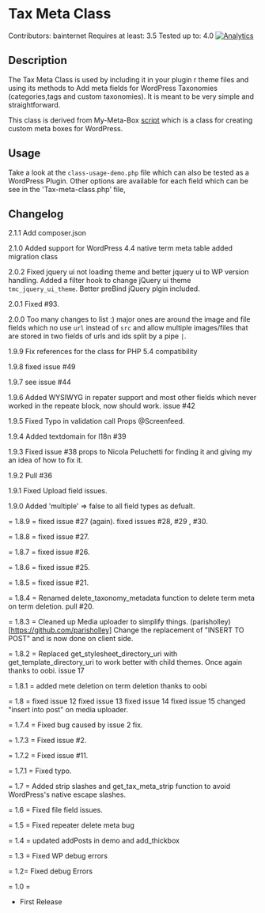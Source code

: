 # Tax Meta Class

Contributors: bainternet
Requires at least: 3.5
Tested up to: 4.0
[![Analytics](https://ga-beacon.appspot.com/UA-50573135-3/tax-meta-class/main)](https://github.com/bainternet/Tax-Meta-Class)

## Description

The Tax Meta Class is used by including it in your plugin r theme files and using its methods to
Add meta fields for WordPress Taxonomies (categories,tags and custom taxonomies). It is meant to be very simple and
straightforward.

This class is derived from My-Meta-Box [script](https://github.com/bainternet/My-Meta-Box) which is
a class for creating custom meta boxes for WordPress.

## Usage

Take a look at the `class-usage-demo.php` file which can also be tested as a WordPress Plugin.
Other options are available for each field which can be see in the 'Tax-meta-class.php' file,

## Changelog

2.1.1
Add composer.json

2.1.0
Added support for WordPress 4.4 native term meta table
added migration class

2.0.2
Fixed jquery ui not loading theme and better jquery ui to WP version handling.
Added a filter hook to change jQuery ui theme `tmc_jquery_ui_theme`.
Better preBind jQuery plgin included.

2.0.1
Fixed #93.

2.0.0
Too many changes to list :)
major ones are around the image and file fields which no use `url` instead of `src` and allow multiple images/files that are stored in two fields of urls and ids split by a pipe `|`.

1.9.9
Fix references for the class for PHP 5.4 compatibility

1.9.8
fixed issue #49

1.9.7
see issue #44

1.9.6
Added WYSIWYG in repater support and most other fields which never worked in the repeate block, now should work. issue #42

1.9.5
Fixed Typo in validation call Props @Screenfeed.

1.9.4
Added textdomain for l18n #39

1.9.3
Fixed issue #38 props to Nicola Peluchetti for finding it and giving my an idea of how to fix it.

1.9.2
Pull #36

1.9.1
Fixed Upload field issues.

1.9.0
Added 'multiple' => false to all field types as defualt.

= 1.8.9 =
fixed issue #27 (again).
fixed issues #28, #29 , #30.

= 1.8.8 =
fixed issue #27.

= 1.8.7 =
fixed issue #26.

= 1.8.6 =
fixed issue #25.

= 1.8.5 =
fixed issue #21.

= 1.8.4 =
Renamed delete_taxonomy_metadata function to delete term meta on term deletion. pull #20.

= 1.8.3 =
Cleaned up Media uploader to simplify things. (parisholley)[https://github.com/parisholley]
Change the replacement of "INSERT TO POST" and is now done on client side.

= 1.8.2 =
Replaced get_stylesheet_directory_uri with get_template_directory_uri to work better with child themes.
Once again thanks to oobi. issue 17

= 1.8.1 =
added mete deletion on term deletion thanks to oobi

= 1.8 =
fixed issue 12
fixed issue 13
fixed issue 14
fixed issue 15
changed "insert into post" on media uploader.

= 1.7.4 =
Fixed bug caused by issue 2 fix.

= 1.7.3 =
Fixed issue #2.

= 1.7.2 =
Fixed issue #11.

= 1.7.1 =
Fixed typo.

= 1.7 =
Added strip slashes and get_tax_meta_strip function to avoid WordPress's native escape slashes.

= 1.6 =
Fixed file field issues.

= 1.5 =
Fixed repeater delete meta bug

= 1.4 =
updated addPosts in demo
and add_thickbox

= 1.3 =
Fixed WP debug errors

= 1.2=
Fixed debug Errors

= 1.0 =

- First Release
